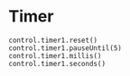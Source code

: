 # Timer

```cards
control.timer1.reset()
control.timer1.pauseUntil(5)
control.timer1.millis()
control.timer1.seconds()
```
